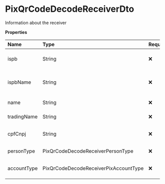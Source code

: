 # PixQrCodeDecodeReceiverDto

Information about the receiver

**Properties**

| Name        | Type                                  | Required | Description                       |
| :---------- | :------------------------------------ | :------- | :-------------------------------- |
| ispb        | String                                | ❌       | Financial institution code        |
| ispbName    | String                                | ❌       | Name of the financial institution |
| name        | String                                | ❌       | Receiver name                     |
| tradingName | String                                | ❌       | Receiver's trade name             |
| cpfCnpj     | String                                | ❌       | CPF or CNPJ of the receiver       |
| personType  | PixQrCodeDecodeReceiverPersonType     | ❌       | Person type                       |
| accountType | PixQrCodeDecodeReceiverPixAccountType | ❌       | Receiver account type             |

<!-- This file was generated by liblab | https://liblab.com/ -->
